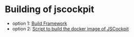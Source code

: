 
# Building of jscockpit

- option 1: [Build Framework](https://github.com/Jumpscale/dockers/tree/master/js8/x86_64)
- option 2: [Script to build the docker image of JSCockpit](../scripts/building.py)